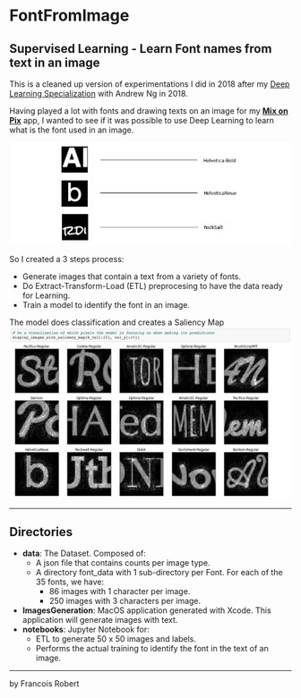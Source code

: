 # FontFromImage
## Supervised Learning - Learn Font names from text in an image

This is a cleaned up version of experimentations I did in 2018 after my [Deep Learning Specialization](https://www.coursera.org/specializations/deep-learning) with Andrew Ng in 2018.

Having played a lot with fonts and drawing texts on an image for my **[Mix on Pix](https://apps.apple.com/us/app/mix-on-pix-text-on-photos/id633281586)** app, I wanted to see
if it was possible to use Deep Learning to learn what is the font used in an image.  

![example](readme_images/example1.png)

So I created a 3 steps process:
- Generate images that contain a text from a variety of fonts.
- Do Extract-Transform-Load (ETL) preprocesing to have the data ready for Learning.
- Train a model to identify the font in an image.
 
The model does classification and creates a Saliency Map
![Saliency Map](readme_images/notebook1.png)

---
## Directories
- **data**: The Dataset. Composed of:
  - A json file that contains counts per image type.
  - A directory font_data with 1 sub-directory per Font. For each of the 35 fonts, we have:
    -  86 images with 1 character per image.
    -  250 images with 3 characters per image.
- **ImagesGeneration**: MacOS application generated with Xcode. This application will generate images with text. 
- **notebooks**: Jupyter Notebook for:
  - ETL to generate 50 x 50 images and labels. 
  - Performs the actual training to identify the font in the text of an image.

---
by Francois Robert 

